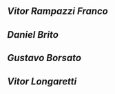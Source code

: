 *Vitor Rampazzi Franco*
----------------------------
*Daniel Brito*
----------------------------
*Gustavo Borsato*
----------------------------
*Vitor Longaretti*
----------------------------
